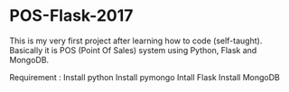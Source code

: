 # POS-Flask-2017
This is my very first project after learning how to code (self-taught). Basically it is POS (Point Of Sales) system using Python, Flask and MongoDB.

Requirement :
Install python
Install pymongo
Intall Flask
Install MongoDB
